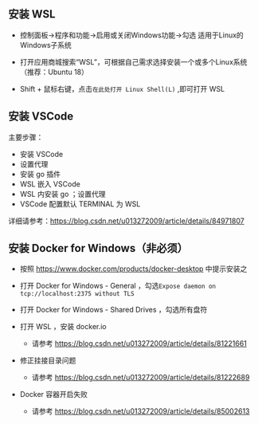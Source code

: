 ## 安装 WSL

  - 控制面板->程序和功能->启用或关闭Windows功能->勾选 适用于Linux的Windows子系统

  - 打开应用商城搜索“WSL”，可根据自己需求选择安装一个或多个Linux系统（推荐：Ubuntu 18）

  - Shift + 鼠标右键，点击`在此处打开 Linux Shell(L)` ,即可打开 WSL

## 安装 VSCode

主要步骤：

  - 安装 VSCode
  - 设置代理
  - 安装 go 插件
  - WSL 嵌入 VSCode
  - WSL 内安装 go ；设置代理
  - VSCode 配置默认 TERMINAL 为 WSL

详细请参考：https://blog.csdn.net/u013272009/article/details/84971807


## 安装 Docker for Windows（非必须）

  - 按照 https://www.docker.com/products/docker-desktop 中提示安装之

  - 打开 Docker for Windows - General ，勾选`Expose daemon on tcp://localhost:2375 without TLS`

  - 打开 Docker for Windows - Shared Drives ，勾选所有盘符

  - 打开 WSL ，安装 docker.io
    - 请参考 https://blog.csdn.net/u013272009/article/details/81221661


  - 修正挂接目录问题
    - 请参考 https://blog.csdn.net/u013272009/article/details/81222689


  - Docker 容器开启失败
    - 请参考 https://blog.csdn.net/u013272009/article/details/85002613
